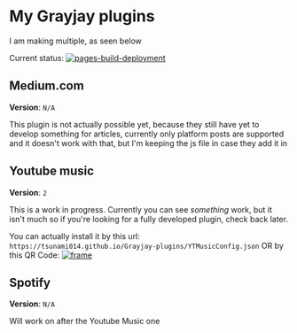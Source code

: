 # My Grayjay plugins
I am making multiple, as seen below

Current status: [![pages-build-deployment](https://github.com/Tsunami014/My-Grayjay-plugin/actions/workflows/pages/pages-build-deployment/badge.svg)](https://github.com/Tsunami014/My-Grayjay-plugin/actions/workflows/pages/pages-build-deployment)
## Medium.com
**Version**: `N/A`

This plugin is not actually possible yet, because they still have yet to develop something for articles, currently only platform posts are supported and it doesn't work with that, but I'm keeping the js file in case they add it in
## Youtube music
**Version**: `2`

This is a work in progress. Currently you can see *something* work, but it isn't much so if you're looking for a fully developed plugin, check back later.

You can actually install it by this url: `https://tsunami014.github.io/Grayjay-plugins/YTMusicConfig.json` OR by this QR Code: [![frame](TYM-QR.png)](https://tsunami014.github.io/Grayjay-plugins/YTMusicConfig.json)

## Spotify
**Version**: `N/A`

Will work on after the Youtube Music one
